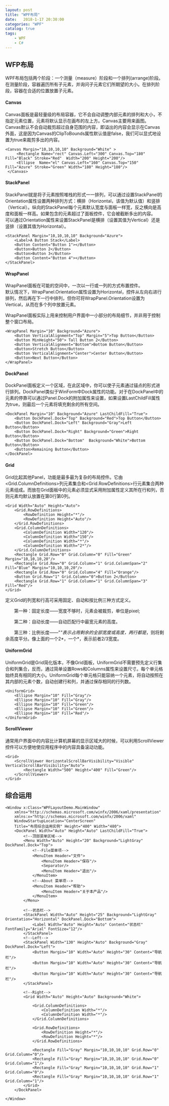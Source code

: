 ```yaml
---  
layout: post  
title: "WPF布局"  
date:   2018-1-17 20:30:00   
categories: "WPF"  
catalog: true  
tags:   
    - WPF  
	- C# 
---  
```

  
  
## WFP布局  
WPF布局包括两个阶段：一个测量（measure）阶段和一个排列(arrange)阶段。在测量阶段，容器遍历所有子元素，并询问子元素它们所期望的大小。在排列阶段，容器在合适的位置放置子元素。  
  
#### Canvas   
Canvas面板是最轻量级的布局容器，它不会自动调整内部元素的排列和大小，不指定元素位置，元素将默认显示在画布的左上方。Canvas主要用来画图。  
Canvas默认不会自动裁剪超过自身范围的内容，即溢出的内容会显示在Canvas外面，这是因为Canvas的ClipToBounds属性默认值是false，我们可以显式地设置为true来裁剪多出的内容。  
  
	<Canvas Margin="10,10,10,10" Background="White" >  
         <Rectangle Name="rect" Canvas.Left="300" Canvas.Top="180" Fill="Black" Stroke="Red"  Width="200" Height="200"/>  
         <Ellipse  Name="el" Canvas.Left="160" Canvas.Top="150" Fill="Azure" Stroke="Green" Width="180" Height="180"/>  
     </Canvas>  
  
#### StackPanel   
StackPanel就是将子元素按照堆栈的形式一一排列，可以通过设置StackPanel的Orientation属性设置两种排列方式：横排（Horizontal，该值为默认值）和竖排（Vertical）。纵向的StackPanel每个元素默认宽度与面板一样宽，反之横向是高度和面板一样高。如果包含的元素超过了面板控件，它会被截断多出的内容。  
可以通过Orientation属性来设置StackPanel是横排（设置其值为Vertical）还是竖排（设置其值为Horizontal）。	   
  
	<StackPanel Margin="10,10,10,10" Background="Azure">  
        <Label>A Button Stack</Label>  
        <Button Content="Button 1"></Button>  
        <Button>Button 2</Button>  
        <Button>Button 3</Button>  
        <Button Content="Button 4"></Button>  
    </StackPanel>  
	  
#### WrapPanel   
WrapPanel面板在可能的空间中，一次以一行或一列的方式布置控件。  
默认情况下，WrapPanel.Orientation属性设置为Horizontal，控件从左向右进行排列，然后再在下一行中排列，但你可将WrapPanel.Orientation设置为Vertical，从而在多个列中放置元素。  
  
WrapPanel面板实际上用来控制用户界面中一小部分的布局细节，并非用于控制整个窗口布局。  
  
	<WrapPanel Margin="10" Background="Azure">  
        <Button VerticalAlignment="Top" Margin="5">Top Button</Button>  
        <Button MinHeight="50"> Tall Button 2</Button>  
        <Button VerticalAlignment="Bottom">Bottom Button</Button>  
        <Button>Stretch Button</Button>  
        <Button VerticalAlignment="Center">Center Button</Button>  
        <Button>Next Button</Button>  
    </WrapPanel>  
	  
#### DockPanel   
DockPanel面板定义一个区域，在此区域中，你可以使子元素通过锚点的形式进行排列。DockPanel类似于WinForm中Dock属性的功能。对于在DockPanel中的元素的停靠可以通过Panel.Dock的附加属性来设置，如果设置LastChildFill属性为true，则最后一个元素将填充剩余的所有空间。  
  
	<DockPanel Margin="10" Background="Azure" LastChildFill="True">  
        <Button DockPanel.Dock="Top" Background="Red">Top Button</Button>       
        <Button DockPanel.Dock="Left" Background="Gray">Left Button</Button>  
        <Button DockPanel.Dock="Right" Background="Green">Right Button</Button>  
        <Button DockPanel.Dock="Bottom"  Background="White">Bottom Button</Button>  
        <Button>Remaining Button</Button>  
    </DockPanel>  
	  
#### Grid   
Grid比起其他Panel，功能是最多最为复杂的布局控件。它由<Grid.ColumnDefinitions>列元素集合和<Grid.RowDefinitions>行元素集合两种元素组成。而放在Grid面板中的元素必须显式采用附加属性定义其所在行和列，否则元素均默认放置在第0行第0列。  
  
	<Grid Width="Auto" Height="Auto">  
        <Grid.RowDefinitions>  
            <RowDefinition Height="*"/>  
            <RowDefinition Height="Auto"/>  
        </Grid.RowDefinitions>  
        <Grid.ColumnDefinitions>  
            <ColumnDefinition Width="120"/>  
            <ColumnDefinition Width="150"/>  
            <ColumnDefinition Width="*"/>  
            <ColumnDefinition Width="2*"/>  
        </Grid.ColumnDefinitions>  
        <Rectangle Grid.Row="0" Grid.Column="0" Fill="Green" Margin="10,10,10,20"/>  
        <Rectangle Grid.Row="0" Grid.Column="1" Grid.ColumnSpan="2" Fill="Blue" Margin="10,10,10,20"/>  
        <Rectangle Grid.Row="0" Grid.Column="4" Fill="Orange"/>  
        <Button Grid.Row="1" Grid.Column="0">Button 2</Button>  
        <Rectangle Grid.Row="1" Grid.Column="1" Grid.ColumnSpan="3" Fill="Red"/>  
    </Grid>  
	  
定义Grid的列宽和行高可采用固定、自动和按比例三种方式定义。  
  
　　第一种：固定长度——宽度不够时，元素会被裁剪，单位是pixel;  
  
　　第二种：自动长度——自动匹配行中最宽元素的高度。  
  
　　第三种：比例长度——"*"表示占用剩余的全部宽度或高度，两行都是*，则将剩余高度平分。像上面的一个2*，一个*，表示前者2/3宽度。  
  
#### UniformGrid  
UniformGrid是Grid简化版本，不像Grid面板，UniformGrid不需要预先定义行集合和列集合，反而，通过简单设置Rows和Columns属性来设置尺寸。每个单元格始终具有相同的大小。UniformGrid每个单元格只能容纳一个元素，将自动按照在其内部的元素个数，自动创建行和列，并通过保存相同的行列数。  
  
	<UniformGrid>  
        <Ellipse Margin="10" Fill="Gray"/>  
        <Ellipse Margin="10" Fill="Gray"/>  
        <Ellipse Margin="10" Fill="Green"/>  
        <Ellipse Margin="10" Fill="Green"/>  
        <Ellipse Margin="10" Fill="Red"/>  
    </UniformGrid>  
	  
#### ScrollViewer  
通常用户界面中的内容比计算机屏幕的显示区域大的时候，可以利用ScrollViewer控件可以方便地使应用程序中的内容具备滚动功能。  
  
	<Grid>  
        <ScrollViewer HorizontalScrollBarVisibility="Visible" VerticalScrollBarVisibility="Auto">  
            <Rectangle Width="500" Height="400" Fill="Green"/>  
        </ScrollViewer>  
    </Grid>  
	  
## 综合运用  
  
	<Window x:Class="WPFLayoutDemo.MainWindow"  
        xmlns="http://schemas.microsoft.com/winfx/2006/xaml/presentation"  
        xmlns:x="http://schemas.microsoft.com/winfx/2006/xaml"  
        WindowStartupLocation="CenterScreen"  
        Title="布局综合运用实例" Height="400" Width="480">  
		<DockPanel Width="Auto" Height="Auto" LastChildFill="True">  
			<!--顶部菜单区域-->  
			<Menu Width="Auto" Height="20" Background="LightGray" DockPanel.Dock="Top">  
				<!--File菜单项-->  
				<MenuItem Header="文件">  
					<MenuItem Header="保存"/>  
					<Separator/>  
					<MenuItem Header="退出"/>  
				</MenuItem>  
				<!--About 菜单项-->  
				<MenuItem Header="帮助">  
					<MenuItem Header="关于本产品"/>  
				</MenuItem>  
			</Menu>  
  
			<!--状态栏-->  
			<StackPanel Width="Auto" Height="25" Background="LightGray" Orientation="Horizontal" DockPanel.Dock="Bottom">  
				<Label Width="Auto" Height="Auto" Content="状态栏" FontFamily="Arial" FontSize="12"/>  
			</StackPanel>  
			<!--Left-->  
			<StackPanel Width="130" Height="Auto" Background="Gray" DockPanel.Dock="Left">  
				<Button Margin="10" Width="Auto" Height="30" Content="导航栏"/>  
				<Button Margin="10" Width="Auto" Height="30" Content="导航栏"/>  
				<Button Margin="10" Width="Auto" Height="30" Content="导航栏"/>  
			</StackPanel>  
  
			<!--Right-->  
			<Grid Width="Auto" Height="Auto" Background="White">  
  
				<Grid.ColumnDefinitions>  
					<ColumnDefinition Width="*"/>  
					<ColumnDefinition Width="*"/>  
				</Grid.ColumnDefinitions>  
  
				<Grid.RowDefinitions>  
					<RowDefinition Height="*"/>  
					<RowDefinition Height="*"/>  
				</Grid.RowDefinitions>  
  
				<Rectangle Fill="Gray" Margin="10,10,10,10" Grid.Row="0" Grid.Column="0"/>  
				<Rectangle Fill="Gray" Margin="10,10,10,10" Grid.Row="0" Grid.Column="1"/>  
				<Rectangle Fill="Gray" Margin="10,10,10,10" Grid.Row="1" Grid.Column="0"/>  
				<Rectangle Fill="Gray" Margin="10,10,10,10" Grid.Row="1" Grid.Column="1"/>  
			</Grid>  
		</DockPanel>  
	     
	</Window>